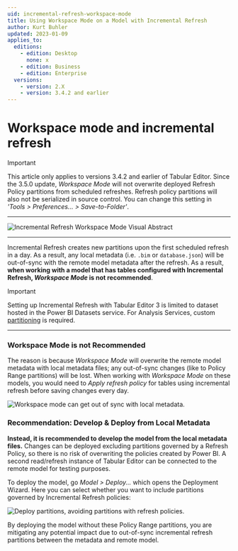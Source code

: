 ```yaml
---
uid: incremental-refresh-workspace-mode
title: Using Workspace Mode on a Model with Incremental Refresh
author: Kurt Buhler
updated: 2023-01-09
applies_to:
  editions:
    - edition: Desktop
      none: x
    - edition: Business
    - edition: Enterprise
  versions:
    - version: 2.X
    - version: 3.4.2 and earlier
---
```

# Workspace mode and incremental refresh

> [!IMPORTANT]
> This article only applies to versions 3.4.2 and earlier of Tabular Editor.
> Since the 3.5.0 update, _Workspace Mode_ will not overwrite deployed Refresh Policy partitions from scheduled refreshes. 
> Refresh policy partitions will also not be serialized in source control. You can change this setting in _'Tools > Preferences... > Save-to-Folder'_.

---

![Incremental Refresh Workspace Mode Visual Abstract](~/content/assets/images/incremental-refresh-workspace-mode.png)

---

Incremental Refresh creates new partitions upon the first scheduled refresh in a day. As a result, any local metadata (i.e. `.bim` or `database.json`) will be out-of-sync with the remote model metadata after the refresh. As a result, __when working with a model that has tables configured with Incremental Refresh, _Workspace Mode_ is not recommended__. 


> [!IMPORTANT]
> Setting up Incremental Refresh with Tabular Editor 3 is limited to dataset hosted in the Power BI Datasets service. For Analysis Services, custom [partitioning](https://learn.microsoft.com/en-us/analysis-services/tabular-models/partitions-ssas-tabular?view=asallproducts-allversions) is required.

---

### Workspace Mode is not Recommended
The reason is because _Workspace Mode_ will overwrite the remote model metadata with local metadata files; any out-of-sync changes (like to Policy Range partitions) will be lost. When working with _Workspace Mode_ on these models, you would need to _Apply refresh policy_ for tables using incremental refresh before saving changes every day.

  ![Workspace mode can get out of sync with local metadata.](~/content/assets/images/incremental-refresh-workspace-mode-out-of-sync.png)

### Recommendation: Develop & Deploy from Local Metadata
__Instead, it is recommended to develop the model from the local metadata files.__ Changes can be deployed excluding partitions governed by a Refresh Policy, so there is no risk of overwriting the policies created by Power BI. A second read/refresh instance of Tabular Editor can be connected to the remote model for testing purposes.

To deploy the model, go _Model > Deploy..._ which opens the Deployment Wizard. Here you can select whether you want to include partitions governed by Incremental Refresh policies:

  ![Deploy partitions, avoiding partitions with refresh policies.](~/content/assets/images/incremental-refresh-deploy-partitions.png)

By deploying the model without these Policy Range partitions, you are mitigating any potential impact due to out-of-sync incremental refresh partitions between the metadata and remote model.